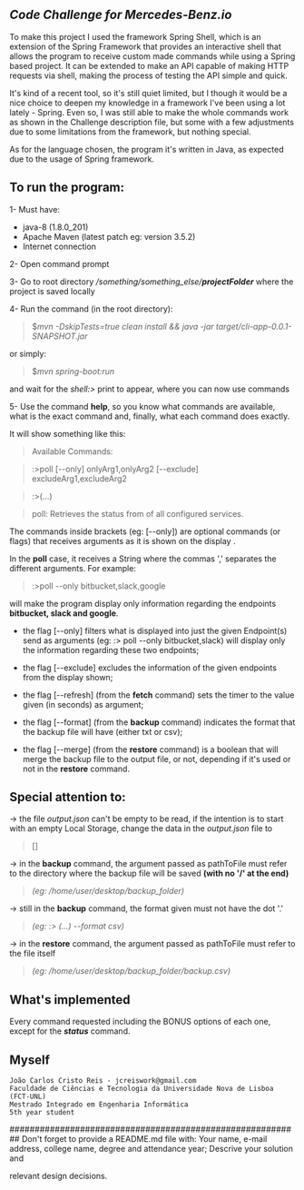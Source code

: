 ## _Code Challenge for Mercedes-Benz.io_



To make this project I used the framework Spring Shell, 
which is an extension of the Spring Framework that provides 
an interactive shell that allows the program to receive custom 
made commands while using a Spring based project. It can be 
extended to make an API capable of making HTTP requests via shell,
making the process of testing the API simple and quick.

It's kind of a recent tool, so it's still quiet limited, but I
though it would be a nice choice to deepen my knowledge in a 
framework I've been using a lot lately - Spring. Even so, I was
still able to make the whole commands work as shown in the 
Challenge description file, but some with a few adjustments due
to some limitations from the framework, but nothing special.

As for the language chosen, the program it's written in Java, as 
expected due to the usage of Spring framework.



## To run the program:

1- Must have:
- java-8 (1.8.0_201)
- Apache Maven (latest patch eg: version 3.5.2)
- Internet connection

2- Open command prompt

3- Go to root directory _/something/something_else/**projectFolder**_ 
where the project is saved locally

4- Run the command (in the root directory):

> $_mvn -DskipTests=true clean install && java -jar target/cli-app-0.0.1-SNAPSHOT.jar_

or simply:

> $_mvn spring-boot:run_ 

and wait for the _shell:>_ print to appear, where you can now use commands

5- Use the command **help**, so you know what commands are available,
what is the exact command and, finally, what each command does exactly.

It will show something like this:

>Available Commands:

>:>poll [--only] onlyArg1,onlyArg2 [--exclude] excludeArg1,excludeArg2

>:>(...)

>poll: Retrieves the status from of all configured services.

The commands inside brackets (eg: [--only]) are optional 
commands (or flags) that receives arguments as it is shown on the display 
. 

In the **poll** case, it receives a String where the commas ','
separates the different arguments. For example:
>:>poll --only bitbucket,slack,google 

will make the program display only information regarding the endpoints **bitbucket,
 slack and google**. 


- the flag [--only] filters what is displayed into just the given Endpoint(s)
send as arguments (eg: :> poll --only bitbucket,slack) will display only 
the information regarding these two endpoints;

- the flag [--exclude] excludes the information of the given endpoints
from the display shown;
 
- the flag [--refresh] (from the **fetch** command) sets the timer
to the value given (in seconds) as argument; 

- the flag [--format] (from the **backup** command) indicates the
format that the backup file will have (either txt or csv);

- the flag [--merge] (from the **restore** command) is a boolean
that will merge the backup file to the output file, or not, 
depending if it's used or not in the **restore** command.

## **Special attention to:**

-> the file _output.json_ can't be empty to be read, if the intention is to
start with an empty Local Storage, change the data in the _output.json_ file
to 
>[]

-> in the **backup** command, the argument passed as pathToFile
must refer to the directory where the backup file will be saved
**(with no '/' at the end)**
>_(eg: /home/user/desktop/backup_folder)_ 

-> still in the **backup** command, the format given must not have
the dot '.' 
>_(eg: :> (...) --format csv)_

-> in the **restore** command, the argument passed as pathToFile
must refer to the file itself 
>_(eg: /home/user/desktop/backup_folder/backup.csv)_

## What's implemented

Every command requested including the BONUS options of each one, except for the
_**status**_ command.


## Myself

    João Carlos Cristo Reis - jcreiswork@gmail.com
    Faculdade de Ciências e Tecnologia da Universidade Nova de Lisboa (FCT-UNL)
    Mestrado Integrado em Engenharia Informática
    5th year student


##########################################################
Don't forget to provide a README.md file with:
Your name, e-mail address, college name, degree and attendance year;
Descrive your solution and

relevant design decisions.
